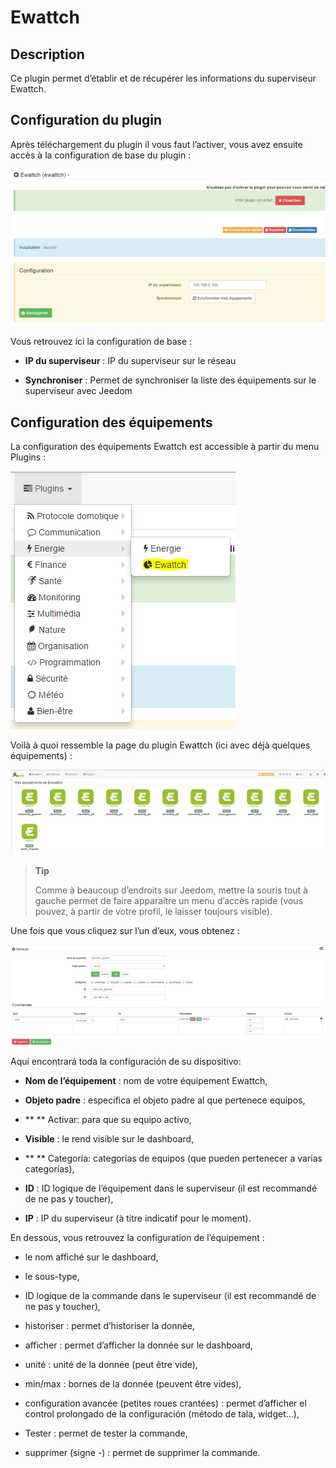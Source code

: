 Ewattch 
=======

Description 
-----------

Ce plugin permet d’établir et de récupérer les informations du
superviseur Ewattch.

Configuration du plugin 
-----------------------

Après téléchargement du plugin il vous faut l’activer, vous avez ensuite
accès à la configuration de base du plugin :

![ewattch1](./images/ewattch1.PNG)

Vous retrouvez ici la configuration de base :

-   **IP du superviseur** : IP du superviseur sur le réseau

-   **Synchroniser** : Permet de synchroniser la liste des équipements
    sur le superviseur avec Jeedom

Configuration des équipements 
-----------------------------

La configuration des équipements Ewattch est accessible à partir du menu
Plugins :

![ewattch2](./images/ewattch2.PNG)

Voilà à quoi ressemble la page du plugin Ewattch (ici avec déjà quelques
équipements) :

![ewattch3](./images/ewattch3.PNG)

> **Tip**
>
> Comme à beaucoup d’endroits sur Jeedom, mettre la souris tout à gauche
> permet de faire apparaître un menu d’accès rapide (vous pouvez, à
> partir de votre profil, le laisser toujours visible).

Une fois que vous cliquez sur l’un d’eux, vous obtenez :

![ewattch4](./images/ewattch4.PNG)

Aquí encontrará toda la configuración de su dispositivo:

-   **Nom de l’équipement** : nom de votre équipement Ewattch,

-   **Objeto padre** : especifica el objeto padre al que pertenece
    equipos,

-   ** ** Activar: para que su equipo activo,

-   **Visible** : le rend visible sur le dashboard,

-   ** ** Categoría: categorías de equipos (que pueden pertenecer a
    varias categorías),

-   **ID** : ID logique de l’équipement dans le superviseur (il est
    recommandé de ne pas y toucher),

-   **IP** : IP du superviseur (à titre indicatif pour le moment).

En dessous, vous retrouvez la configuration de l’équipement :

-   le nom affiché sur le dashboard,

-   le sous-type,

-   ID logique de la commande dans le superviseur (il est recommandé de
    ne pas y toucher),

-   historiser : permet d’historiser la donnée,

-   afficher : permet d’afficher la donnée sur le dashboard,

-   unité : unité de la donnée (peut être vide),

-   min/max : bornes de la donnée (peuvent être vides),

-   configuration avancée (petites roues crantées) : permet d’afficher
    el control prolongado de la configuración (método de tala,
    widget…​),

-   Tester : permet de tester la commande,

-   supprimer (signe -) : permet de supprimer la commande.



